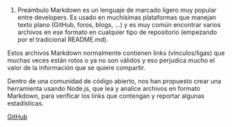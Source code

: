 1. Preámbulo
Markdown es un lenguaje de marcado ligero muy popular entre developers. Es usado en muchísimas plataformas que manejan texto plano (GitHub, foros, blogs, ...) y es muy común encontrar varios archivos en ese formato en cualquier tipo de repositorio (empezando por el tradicional README.md).

Estos archivos Markdown normalmente contienen links (vínculos/ligas) que muchas veces están rotos o ya no son válidos y eso perjudica mucho el valor de la información que se quiere compartir.

Dentro de una comunidad de código abierto, nos han propuesto crear una herramienta usando Node.js, que lea y analice archivos en formato Markdown, para verificar los links que contengan y reportar algunas estadísticas.

[GitHub](https://github.com/Laboratoria/DEV008-md-links#1-pre%C3%A1mbulo)
